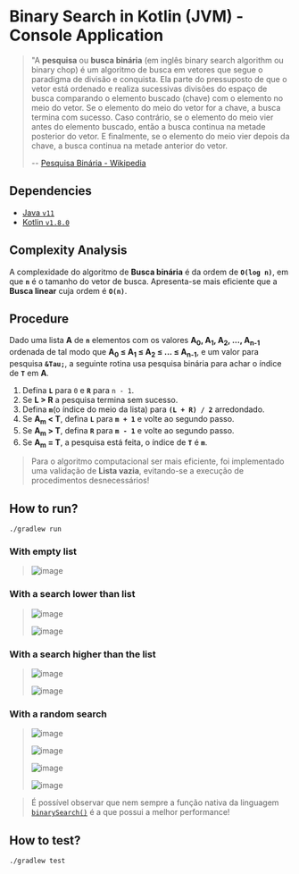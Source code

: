 # Binary Search in Kotlin (JVM) - Console Application

> "A **pesquisa** ou **busca binária** (em inglês binary search algorithm ou binary chop) é um algoritmo de busca em 
> vetores que segue o paradigma de divisão e conquista. Ela parte do pressuposto de que o vetor está ordenado e 
> realiza sucessivas divisões do espaço de busca comparando o elemento buscado (chave) com o elemento no meio do vetor. 
> Se o elemento do meio do vetor for a chave, a busca termina com sucesso. Caso contrário, se o elemento do meio vier 
> antes do elemento buscado, então a busca continua na metade posterior do vetor. E finalmente, se o elemento do meio 
> vier depois da chave, a busca continua na metade anterior do vetor.
>
> -- [Pesquisa Binária - Wikipedia](https://pt.wikipedia.org/wiki/Pesquisa_bin%C3%A1ria)

## Dependencies

- [Java `v11`](https://www.oracle.com/br/java/technologies/javase/jdk11-archive-downloads.html)
- [Kotlin `v1.8.0`](https://kotlinlang.org/docs/whatsnew18.html)

## Complexity Analysis

A complexidade do algoritmo de **Busca binária** é da ordem de **`O(log n)`**, em que **`n`** é o tamanho do 
vetor de busca. Apresenta-se mais eficiente que a **Busca linear** cuja ordem é **`O(n)`**.

## Procedure

Dado uma lista **&Alpha;** de **`n`** elementos com os valores **&Alpha;<sub>0</sub>, &Alpha;<sub>1</sub>, 
&Alpha;<sub>2</sub>, ..., &Alpha;<sub>n-1</sub>** ordenada de tal modo que **&Alpha;<sub>0</sub> &le; 
&Alpha;<sub>1</sub> &le; &Alpha;<sub>2</sub>  &le; ... &le; &Alpha;<sub>n-1</sub>**, e um valor para pesquisa 
**`&Tau;`**, a seguinte rotina usa pesquisa binária para achar o índice de **`T`** em **&Alpha;**.

1. Defina **`L`** para `0` e **`R`** para `n - 1`.
2. Se **L &gt; R** a pesquisa termina sem sucesso.
3. Defina **`m`**(o índice do meio da lista) para **`(L + R) / 2`** arredondado.
4. Se **&Alpha;<sub>m</sub> &lt; T**, defina **`L`** para **`m + 1`** e volte ao segundo passo.
5. Se **&Alpha;<sub>m</sub> &gt; T**, defina **`R`** para **`m - 1`** e volte ao segundo passo.
6. Se **&Alpha;<sub>m</sub> = T**, a pesquisa está feita, o índice de **`T`** é **`m`**.

> Para o algoritmo computacional ser mais eficiente, foi implementado uma validação de **Lista vazia**, evitando-se a 
> execução de procedimentos desnecessários! 

## How to run?

```shell
./gradlew run
```

### With empty list

> ![image](https://user-images.githubusercontent.com/3258293/213061515-c532564d-5257-46e6-8d88-c69a9e429361.png)

### With a search lower than list

> ![image](https://user-images.githubusercontent.com/3258293/213061971-40974ee9-a733-4845-9a13-c76ae908291d.png)
> 
> ![image](https://user-images.githubusercontent.com/3258293/213062199-a90dc280-30ed-42ef-8db7-f8f757928a6e.png)

### With a search higher than the list

> ![image](https://user-images.githubusercontent.com/3258293/213062503-2a40e825-da8d-4917-805c-96c592bf6332.png)
> 
> ![image](https://user-images.githubusercontent.com/3258293/213062850-f83b50ff-6230-4cfa-863b-923c0b2a457b.png)

### With a random search

> ![image](https://user-images.githubusercontent.com/3258293/213063171-343a7fae-de54-4c3e-8dca-ad7ff6668814.png)
> 
> ![image](https://user-images.githubusercontent.com/3258293/213064102-8652e085-d5b9-4f39-8fd4-f8a73fc8f5de.png)
> 
> ![image](https://user-images.githubusercontent.com/3258293/213064511-2f9e74aa-461f-4c3b-bf0e-9994de173958.png)
> 
> ![image](https://user-images.githubusercontent.com/3258293/213064941-7490f173-1c26-4d45-8f83-886f8fed81bc.png)

> É possível observar que nem sempre a função nativa da linguagem 
> [`binarySearch()`](https://kotlinlang.org/api/latest/jvm/stdlib/kotlin.collections/binary-search.html) é a que 
> possui a melhor performance!

## How to test?

```shell
./gradlew test
```